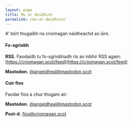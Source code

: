 ```yaml
---
layout: page
title: Mu ar deidhinn
permalink: /mu-ar-deidhinn/
---
```


A' toirt thugaibh na criomagan naidheachd as ùire.

#### Fo-sgriobh

**RSS.** Faodaidh tu fo-sgrìobhadh ris an inbhir RSS agam: [https://criomagan.scot/feed](https://criomagan.scot/feed)

**Mastodon.** [@angeidheal@mastodon.scot](https://www.mastodon.scot/@angeidheal)

#### Cuir fios

Faodar fios a chur thugam air:

**Mastodon.** [@angeidheal@mastodon.scot](https://www.mastodon.scot/@angeidheal)

**Post-d.** [fios@criomagan.scot](mailto:fios@criomagan.scot)
